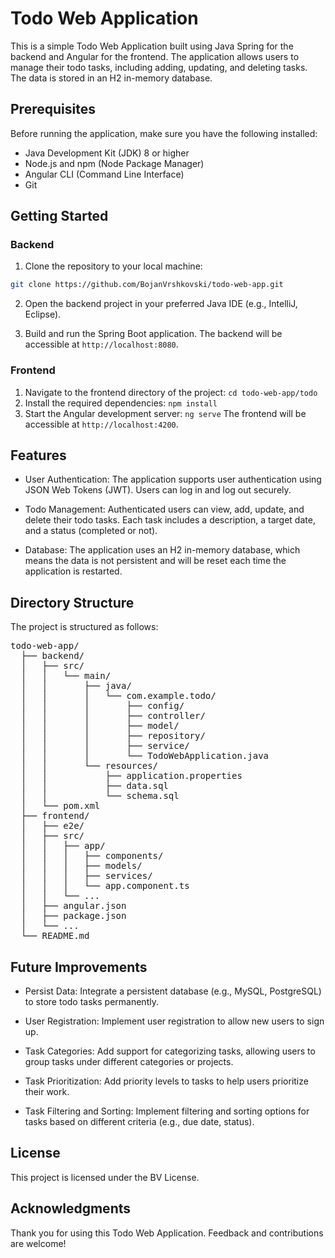 # Todo Web Application

This is a simple Todo Web Application built using Java Spring for the backend and Angular for the frontend. The application allows users to manage their todo tasks, including adding, updating, and deleting tasks. The data is stored in an H2 in-memory database.

## Prerequisites

Before running the application, make sure you have the following installed:

- Java Development Kit (JDK) 8 or higher
- Node.js and npm (Node Package Manager)
- Angular CLI (Command Line Interface)
- Git

## Getting Started

### Backend

1. Clone the repository to your local machine:

```bash
git clone https://github.com/BojanVrshkovski/todo-web-app.git
```
2. Open the backend project in your preferred Java IDE (e.g., IntelliJ, Eclipse).

3. Build and run the Spring Boot application. The backend will be accessible at `http://localhost:8080`.

### Frontend

1. Navigate to the frontend directory of the project: `cd todo-web-app/todo`
2. Install the required dependencies: `npm install`
3. Start the Angular development server: `ng serve`
The frontend will be accessible at `http://localhost:4200`.

## Features

- User Authentication: The application supports user authentication using JSON Web Tokens (JWT). Users can log in and log out securely.

- Todo Management: Authenticated users can view, add, update, and delete their todo tasks. Each task includes a description, a target date, and a status (completed or not).

- Database: The application uses an H2 in-memory database, which means the data is not persistent and will be reset each time the application is restarted.

## Directory Structure

The project is structured as follows:
<pre>
todo-web-app/
  ├── backend/
  │   ├── src/
  │   │   └── main/
  │   │       ├── java/
  │   │       │   └── com.example.todo/
  │   │       │       ├── config/
  │   │       │       ├── controller/
  │   │       │       ├── model/
  │   │       │       ├── repository/
  │   │       │       ├── service/
  │   │       │       └── TodoWebApplication.java
  │   │       └── resources/
  │   │           ├── application.properties
  │   │           ├── data.sql
  │   │           └── schema.sql
  │   └── pom.xml
  ├── frontend/
  │   ├── e2e/
  │   ├── src/
  │   │   ├── app/
  │   │   │   ├── components/
  │   │   │   ├── models/
  │   │   │   ├── services/
  │   │   │   └── app.component.ts
  │   │   └── ...
  │   ├── angular.json
  │   ├── package.json
  │   └── ...
  └── README.md
</pre>


## Future Improvements

- Persist Data: Integrate a persistent database (e.g., MySQL, PostgreSQL) to store todo tasks permanently.

- User Registration: Implement user registration to allow new users to sign up.

- Task Categories: Add support for categorizing tasks, allowing users to group tasks under different categories or projects.

- Task Prioritization: Add priority levels to tasks to help users prioritize their work.

- Task Filtering and Sorting: Implement filtering and sorting options for tasks based on different criteria (e.g., due date, status).

## License

This project is licensed under the BV License.

## Acknowledgments

Thank you for using this Todo Web Application. Feedback and contributions are welcome!
